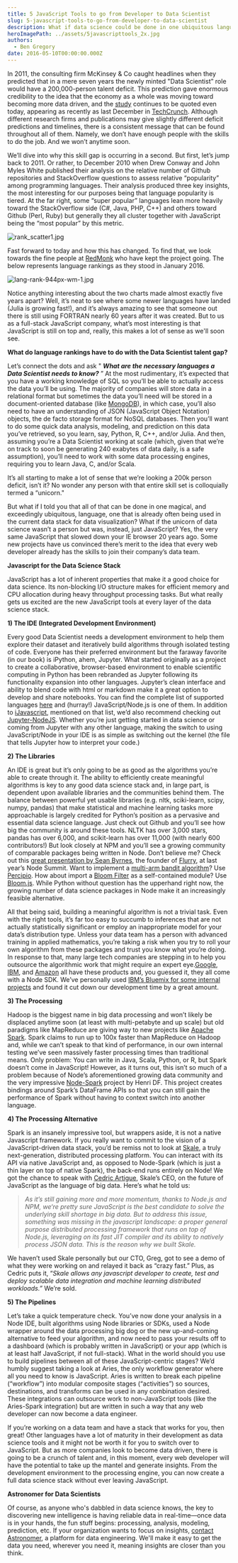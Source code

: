```yaml
---
title: 5 JavaScript Tools to go from Developer to Data Scientist
slug: 5-javascript-tools-to-go-from-developer-to-data-scientist
description: What if data science could be done in one ubiquitous language – one that is already often being used in the current data stack for data visualization?
heroImagePath: ../assets/5javascripttools_2x.jpg
authors:
  - Ben Gregory
date: 2016-05-10T00:00:00.000Z
---
```

<!-- markdownlint-disable-file -->
In 2011, the consulting firm McKinsey & Co caught headlines when they predicted that in a mere seven years the newly minted "Data Scientist” role would have a 200,000-person talent deficit. This prediction gave enormous credibility to the idea that the economy as a whole was moving toward becoming more data driven, and the [study](https://techcrunch.com/2015/12/31/how-to-stem-the-global-shortage-of-data-scientists/) continues to be quoted even today, appearing as recently as last December in [TechCrunch](https://techcrunch.com/2015/12/31/how-to-stem-the-global-shortage-of-data-scientists/). Although different research firms and publications may give slightly different deficit predictions and timelines, there is a consistent message that can be found throughout all of them. Namely, we don’t have enough people with the skills to do the job. And we won’t anytime soon.

We’ll dive into why this skill gap is occurring in a second. But first, let’s jump back to 2011. Or rather, to December 2010 when Drew Conway and John Myles White published their analysis on the relative number of Github repositories and StackOverflow questions to assess relative “popularity” among programming languages. Their analysis produced three key insights, the most interesting for our purposes being that language popularity is tiered. At the far right, some “super popular” languages lean more heavily toward the StackOverflow side (C#, Java, PHP, C++) and others toward Github (Perl, Ruby) but generally they all cluster together with JavaScript being the “most popular” by this metric.

![rank_scatter1.jpg](../assets/rank_scatter1.jpg "rank\_scatter1.jpg")

Fast forward to today and how this has changed. To find that, we look towards the fine people at [RedMonk](https://redmonk.com/) who have kept the project going. The below represents language rankings as they stood in January 2016.

![lang-rank-944px-wm-1.jpg](../assets/lang-rank-944px-wm-1.jpg "lang-rank-944px-wm-1.jpg")

Notice anything interesting about the two charts made almost exactly five years apart? Well, it’s neat to see where some newer languages have landed (Julia is growing fast!), and it’s always amazing to see that someone out there is still using FORTRAN nearly 60 years after it was created. But to us as a full-stack JavaScript company, what’s most interesting is that JavaScript is still on top and, really, this makes a lot of sense as we'll soon see.

**What do language&nbsp;rankings have to do with the Data Scientist talent gap?**

Let’s connect the dots and ask " **_What are the necessary languages&nbsp;a Data Scientist needs to know?_** ” At the most rudimentary, it’s expected that you have a working knowledge of SQL so you’ll be able to actually access the data you’ll be using. The majority of companies will store data in a relational format but sometimes the data you’ll need will be stored in a document-oriented database (like [MongoDB](https://www.mongodb.com/)), in which case, you’ll also need to have an understanding of JSON (JavaScript Object Notation) objects, the de facto storage format for NoSQL databases. Then you’ll want to do some quick data analysis, modeling, and prediction on this data you’ve retrieved, so you learn, say, Python, R, C++, and/or Julia. And then, assuming you’re a Data Scientist working at scale (which, given that we’re on track to soon be generating 240 exabytes of data daily, is a safe assumption), you’ll need to work with some data processing engines, requiring you to learn Java, C, and/or Scala.

It’s all starting to make a lot of sense that we’re looking a 200k person deficit, isn’t it? No wonder any person with that entire skill set is colloquially termed a “unicorn."

But what if I told you that all of that can be done in one magical, and exceedingly ubiquitous, language, one that is already often being used in the current data stack for data visualization? What if the unicorn of data science wasn’t a person but was, instead, just JavaScript? Yes, the very same JavaScript that slowed down your IE browser 20 years ago. Some new projects have us convinced there’s merit to the idea that every web developer already has the skills to join their company’s data team.

**Javascript for the Data Science Stack**

JavaScript has a lot of inherent properties that make it a good choice for data science. Its non-blocking I/O structure makes for efficient memory and CPU allocation during heavy throughput processing tasks. But what really gets us excited are the new JavaScript tools at every layer of the data science stack.

**1) The IDE (Integrated Development Environment)**

Every good Data Scientist needs a development environment to help them explore their dataset and iteratively build algorithms through isolated testing of code. Everyone has their preferred environment but the faraway favorite (in our book) is iPython, ahem, Jupyter. What started originally as a project to create a collaborative, browser-based environment to enable scientific computing in Python has been rebranded as Jupyter following its functionality expansion into other languages. Jupyter’s clean interface and ability to blend code with html or markdown make it a great option to develop and share notebooks. You can find the complete list of supported languages [here](https://github.com/ipython/ipython/wiki/IPython-kernels-for-other-languages) and (hurray!) JavaScript/Node.js is one of them. In addition to [iJavascript](https://github.com/n-riesco/ijavascript), mentioned on that list, we’d also recommend checking out [Jupyter-NodeJS](https://github.com/notablemind/jupyter-nodejs). Whether you’re just getting started in data science or coming from Jupyter with any other language, making the switch to using JavaScript/Node in your IDE is as simple as switching out the kernel (the file that tells Jupyter how to interpret your code.)

**2) The Libraries**

An IDE is great but it’s only going to be as good as the algorithms you’re able to create through it. The ability to efficiently create meaningful algorithms is key to any good data science stack and, in large part, is dependent upon available libraries and the communities behind them. The balance between powerful yet usable libraries (e.g. nltk, sciki-learn, scipy, numpy, pandas) that make statistical and machine learning tasks more approachable is largely credited for Python’s position as a pervasive and essential data science language. Just check out Github and you’ll see how big the community is around these tools. NLTK has over 3,000 stars, pandas has over 6,000, and scikit-learn has over 11,000 (with nearly 600 contributors!) But look closely at NPM and you’ll see a growing community of comparable packages being written in Node. Don’t believe me? Check out this [great presentation by Sean Byrnes](https://nodesummit.com/media/data-science-in-node/), the founder of [Flurry](https://www.flurry.com/), at last year’s Node Summit. Want to implement a [multi-arm bandit algorithm](https://en.wikipedia.org/wiki/Multi-armed_bandit)? Use [Percipio](https://www.npmjs.com/package/percipio). How about import a [Bloom Filter](https://en.wikipedia.org/wiki/Bloom_filter) as a self-contained module? Use [Bloom.js](https://www.npmjs.com/package/bloom.js). While Python without question has the upperhand right now, the growing number of data science packages in Node make it an increasingly feasible alternative.

All that being said, building a meaningful algorithm is not a trivial task. Even with the right tools, it’s far too easy to succumb to inferences that are not actually statistically significant or employ an inappropriate model for your data’s distribution type. Unless your data team has a person with advanced training in applied mathematics, you’re taking a risk when you try to roll your own algorithm from these packages and trust you know what you’re doing. In response to that, many large tech companies are stepping in to help you outsource the algorithmic work that might require an expert eye.[Google](https://cloud.google.com/products/machine-learning/), [IBM](https://www.ibm.com/smarterplanet/us/en/ibmwatson/), and [Amazon](https://aws.amazon.com/machine-learning/) all have these products and, you guessed it, they all come with a Node SDK. We’ve personally used [IBM’s Bluemix for some internal projects](https://www.astronomer.io/blog/what-i-learned-from-analyzing-1700-blog-posts-part-ii) and found it cut down our development time by a great amount.

**3) The Processing**

Hadoop is the biggest name in big data processing and won’t likely be displaced anytime soon (at least with multi-petabyte and up scale) but old paradigms like MapReduce are giving way to new projects like [Apache Spark](https://spark.apache.org/). Spark claims to run up to 100x faster than MapReduce on Hadoop and, while we can’t speak to that kind of performance, in our own internal testing we’ve seen massively faster processing times than traditional means. Only problem: You can write in Java, Scala, Python, or R, but Spark doesn’t come in JavaScript! However, as it turns out, this isn’t so much of a problem because of Node’s aforementioned growing data community and the very impressive [Node-Spark](https://github.com/henridf/apache-spark-node) project by Henri DF. This project creates bindings around Spark’s DataFrame APIs so that you can still gain the performance of Spark without having to context switch into another language.

**4) The Processing Alternative**

Spark is an insanely impressive tool, but wrappers aside, it is not a native Javascript framework. If you really want to commit to the vision of a JavaScript-driven data stack, you’d be remiss not to look at [Skale](https://skale.me), a truly next-generation, distributed processing platform. You can interact with its API via native JavaScript and, as opposed to Node-Spark (which is just a thin layer on top of native Spark), the back-end runs entirely on Node! We got the chance to speak with [Cedric Artigue](https://www.linkedin.com/in/cedricartigue), Skale’s CEO, on the future of JavaScript as the language of big data. Here’s what he told us:

> _As it’s still gaining more and more momentum, thanks to Node.js and NPM, we‘re pretty sure JavaScript is the best candidate to solve the underlying skill shortage in big data. But to address this issue, something was missing in the javascript landscape: a proper general purpose distributed processing framework that runs on top of Node.js, leveraging on its fast JIT compiler and its ability to natively process JSON data. This is the reason why we built Skale._

We haven’t used Skale personally but our CTO, Greg, got to see a demo of what they were working on and relayed it back as “crazy fast.” Plus, as Cedric puts it, “_Skale allows any javascript developer to create, test and deploy scalable data integration and machine learning distributed workloads.”_ We’re sold.

**5) The Pipelines**

Let’s take a quick temperature check. You’ve now done your analysis in a Node IDE, built algorithms using Node libraries or SDKs, used a Node wrapper around the data processing big dog or the new up-and-coming alternative to feed your algorithm, and now need to pass your results off to a dashboard (which is probably written in JavaScript) or your app (which is at least half JavaScript, if not full-stack). What in the world should you use to build pipelines between all of these JavaScript-centric stages? We’d humbly suggest taking a look at Aries, the only workflow generator where all you need to know is JavaScript. Aries is written to break each pipeline (“workflow”) into modular composite stages (“activities”) so sources, destinations, and transforms can be used in any combination desired. These integrations can outsource work to non-JavaScript tools (like the Aries-Spark integration) but are written in such a way that any web developer can now become a data engineer.

If you’re working on a data team and have a stack that works for you, then great! Other languages have a lot of maturity in their development as data science tools and it might not be worth it for you to switch over to JavaScript. But as more companies look to become data driven, there is going to be a crunch of talent and, in this moment, every&nbsp;web developer will have&nbsp;the potential to take up the mantel and generate insights. From the development environment to the processing engine, you can now create a full data science stack without ever leaving JavaScript.&nbsp;

**Astronomer for Data Scientists**

Of course, as anyone who's dabbled in data science knows, the key to discovering new intelligence is having reliable data in real-time—once data is in your hands, the fun stuff begins: processing,&nbsp;analysis, modeling, prediction, etc. If your organization wants to focus on insights, [contact Astronomer](https://www.astronomer.io/contact), a platform for data engineering. We'll make it easy to get the data you need, wherever you need it, meaning insights are closer than you think.&nbsp;

